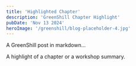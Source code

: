 ```yaml
---
title: 'Highlighted Chapter'
description: 'GreenShill Chapter Highlight'
pubDate: 'Nov 13 2024'
heroImage: '/greenshill/blog-placeholder-4.jpg'
---
```


A GreenShill post in markdown...

A highlight of a chapter or a workshop summary.
